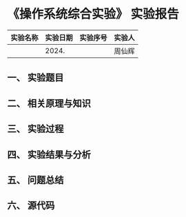 # 《操作系统综合实验》 实验报告

| 实验名称 | 实验日期 | 实验序号 | 实验人 |
| -------- | -------- | -------- | ------ |
|          | 2024.    |          | 周仙辉 |

##  一、  实验题目



## 二、  相关原理与知识

## 三、  实验过程

## 四、  实验结果与分析

## 五、  问题总结



## 六、  源代码
